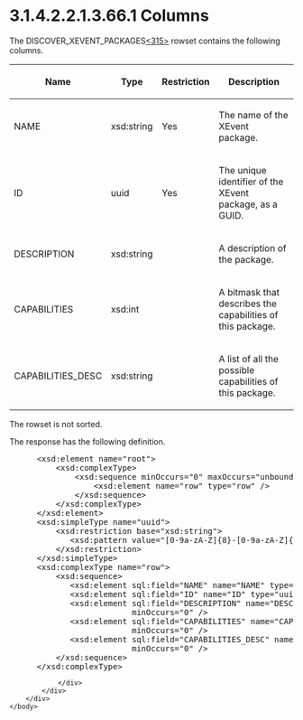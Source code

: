 <html dir="LTR" xmlns:mshelp="http://msdn.microsoft.com/mshelp" xmlns:ddue="http://ddue.schemas.microsoft.com/authoring/2003/5" xmlns:xlink="http://www.w3.org/1999/xlink" xmlns:tool="http://www.microsoft.com/tooltip">
    <head>
        <meta http-equiv="Content-Type" content="text/html; CHARSET=utf-8"></meta>
        <meta name="save" content="history"></meta>
        <title>3.1.4.2.2.1.3.66.1 Columns</title>
        <xml>
            <mshelp:toctitle title="3.1.4.2.2.1.3.66.1 Columns"></mshelp:toctitle>
            <mshelp:rltitle title="[MS-SSAS]: Columns"></mshelp:rltitle>
            <mshelp:keyword index="A" term="5f873b3d-0ee2-4562-98f4-ea1d241188b7"></mshelp:keyword>
            <mshelp:attr name="DCSext.ContentType" value="open specification"></mshelp:attr>
            <mshelp:attr name="AssetID" value="5f873b3d-0ee2-4562-98f4-ea1d241188b7"></mshelp:attr>
            <mshelp:attr name="TopicType" value="kbRef"></mshelp:attr>
            <mshelp:attr name="DCSext.Title" value="[MS-SSAS]: Columns" />
        </xml>
    </head>
    <body>
        <div id="header">
            <h1 class="heading">3.1.4.2.2.1.3.66.1 Columns</h1>
        </div>
        <div id="mainSection">
            <div id="mainBody">
                <div id="allHistory" class="saveHistory"></div>
                <div id="sectionSection0" class="section" name="collapseableSection">
                    

<p>The DISCOVER_XEVENT_PACKAGES<a id="Appendix_A_Target_315"></a><a href="b9ac4859-2662-44ca-b131-9addd8b953dc.html#Appendix_A_315" aria-label="Product behavior note 315">&lt;315&gt;</a> rowset
contains the following columns.</p>

<table>
 <thead>
  <tr>
   <th>
   <p>Name</p>
   </th>
   <th>
   <p>Type</p>
   </th>
   <th>
   <p>Restriction</p>
   </th>
   <th>
   <p>Description</p>
   </th>
  </tr>
 </thead>
 <tr>
  <td>
  <p>NAME</p>
  </td>
  <td>
  <p>xsd:string</p>
  </td>
  <td>
  <p>Yes</p>
  </td>
  <td>
  <p>The name of the XEvent package.</p>
  </td>
 </tr>
 <tr>
  <td>
  <p>ID</p>
  </td>
  <td>
  <p>uuid</p>
  </td>
  <td>
  <p>Yes</p>
  </td>
  <td>
  <p>The unique identifier of the XEvent package, as a
  GUID.</p>
  </td>
 </tr>
 <tr>
  <td>
  <p>DESCRIPTION</p>
  </td>
  <td>
  <p>xsd:string</p>
  </td>
  <td>
  <p> </p>
  </td>
  <td>
  <p>A description of the package.</p>
  </td>
 </tr>
 <tr>
  <td>
  <p>CAPABILITIES</p>
  </td>
  <td>
  <p>xsd:int</p>
  </td>
  <td>
  <p> </p>
  </td>
  <td>
  <p>A bitmask that describes the capabilities of this
  package.</p>
  </td>
 </tr>
 <tr>
  <td>
  <p>CAPABILITIES_DESC</p>
  </td>
  <td>
  <p>xsd:string</p>
  </td>
  <td>
  <p> </p>
  </td>
  <td>
  <p>A list of all the possible capabilities of this
  package.</p>
  </td>
 </tr>
</table>

<p>The rowset is not sorted.</p>

<p>The response has the following definition.</p>

<dl>
<dd>
<div><pre> &lt;xsd:element name=&quot;root&quot;&gt;
     &lt;xsd:complexType&gt;
         &lt;xsd:sequence minOccurs=&quot;0&quot; maxOccurs=&quot;unbounded&quot;&gt;
             &lt;xsd:element name=&quot;row&quot; type=&quot;row&quot; /&gt;
         &lt;/xsd:sequence&gt;
     &lt;/xsd:complexType&gt;
 &lt;/xsd:element&gt;
 &lt;xsd:simpleType name=&quot;uuid&quot;&gt;
     &lt;xsd:restriction base=&quot;xsd:string&quot;&gt;
        &lt;xsd:pattern value=&quot;[0-9a-zA-Z]{8}-[0-9a-zA-Z]{4}-[0-9a-zA-Z]{4}-[0-9a-zA-Z]{4}-[0-9a-zA-Z]{12}&quot; /&gt;
     &lt;/xsd:restriction&gt;
 &lt;/xsd:simpleType&gt;
 &lt;xsd:complexType name=&quot;row&quot;&gt;
     &lt;xsd:sequence&gt;
        &lt;xsd:element sql:field=&quot;NAME&quot; name=&quot;NAME&quot; type=&quot;xsd:string&quot; minOccurs=&quot;0&quot; /&gt;
        &lt;xsd:element sql:field=&quot;ID&quot; name=&quot;ID&quot; type=&quot;uuid&quot; minOccurs=&quot;0&quot; /&gt;
        &lt;xsd:element sql:field=&quot;DESCRIPTION&quot; name=&quot;DESCRIPTION&quot; type=&quot;xsd:string&quot; 
                     minOccurs=&quot;0&quot; /&gt;
        &lt;xsd:element sql:field=&quot;CAPABILITIES&quot; name=&quot;CAPABILITIES&quot; type=&quot;xsd:int&quot; 
                     minOccurs=&quot;0&quot; /&gt;
        &lt;xsd:element sql:field=&quot;CAPABILITIES_DESC&quot; name=&quot;CAPABILITIES_DESC&quot; type=&quot;xsd:string&quot; 
                     minOccurs=&quot;0&quot; /&gt;
     &lt;/xsd:sequence&gt;
 &lt;/xsd:complexType&gt;
</pre></div>
</dd></dl>


                </div>
            </div>
        </div>
    </body>
</html>